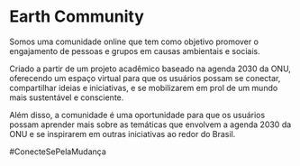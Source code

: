 # Earth Community

Somos uma comunidade online que tem como objetivo promover o engajamento de pessoas e grupos em causas ambientais e sociais.

Criado a partir de um projeto acadêmico baseado na agenda 2030 da ONU, oferecendo um espaço virtual para que os usuários possam se conectar, compartilhar ideias e iniciativas, e se mobilizarem em prol de um mundo mais sustentável e consciente.

Além disso, a comunidade é uma oportunidade para que os usuários possam aprender mais sobre as temáticas que envolvem a agenda 2030 da ONU e se inspirarem em outras iniciativas ao redor do Brasil.

#ConecteSePelaMudança
